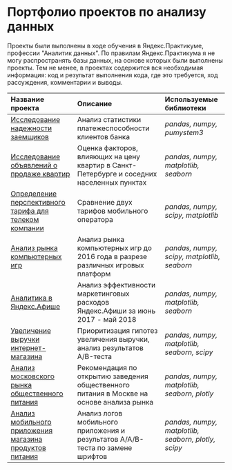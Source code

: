 # Портфолио проектов по анализу данных

Проекты были выполнены в ходе обучения в Яндекс.Практикуме, профессии "Аналитик данных". По правилам Яндекс.Практикума я не могу распространять базы данных, на основе которых были выполнены проекты. Тем не менее, в проектах содержится вся необходимая информация: код и результат выполнения кода, где это требуется, ход рассуждения, комментарии и выводы.

| Название проекта | Описание | Используемые библиотеки | 
| :---------------------- | :---------------------- | :---------------------- |
| [Исследование надежности заемщиков](ru/credit) | Анализ статистики платежеспособности клиентов банка| *pandas, numpy, pumystem3* |
| [Исследование объявлений о продаже квартир](ru/real_estate) | Оценка факторов, влияющих на цену квартир в Санкт-Петербурге и соседних населенных пунктах| *pandas, numpy, matplotlib, seaborn* |
| [Определение перспективного тарифа для телеком компании](ru/mobile) | Сравнение двух тарифов мобильного оператора| *pandas, numpy, scipy, matplotlib* |
| [Анализ рынка компьютерных игр](ru/games) | Анализ рынка компьютерных игр до 2016 года в разрезе различных игровых платформ| *pandas, numpy, scipy, matplotlib, seaborn* |
| [Аналитика в Яндекс.Афише](ru/afisha) | Анализ эффективности маркетинговых расходов Яндекс.Афиши за июнь 2017 - май 2018| *pandas, numpy, matplotlib, seaborn* |
| [Увеличение выручки интернет-магазина](ru/ecommerce) | Приоритизация гипотез увеличения выручки, анализ результатов A/B-теста| *pandas, numpy, matplotlib, seaborn, scipy* |
| [Анализ московского рынка общественного питания](ru/restaurant) | Рекомендация по открытию заведения общественного питания в Москве на основе анализа рынка| *pandas, numpy, matplotlib, seaborn, plotly* |
| [Анализ мобильного приложения магазина продуктов питания](ru/food_startup) | Анализ логов мобильного приложения и результатов A/A/B-теста по замене шрифтов| *pandas, numpy, matplotlib, seaborn, plotly, scipy* |